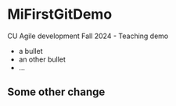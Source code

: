 # MiFirstGitDemo

CU Agile development Fall 2024 - Teaching demo

- a bullet
- an other bullet
- ...

## Some other change
